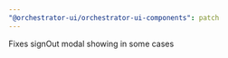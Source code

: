 ```yaml
---
"@orchestrator-ui/orchestrator-ui-components": patch
---
```


Fixes signOut modal showing in some cases
